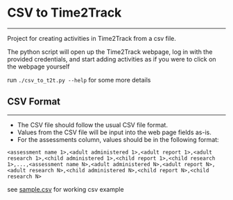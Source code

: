 # CSV to Time2Track
---

Project for creating activities in Time2Track from a csv file.

The python script will open up the Time2Track webpage, log in with
the provided credentials, and start adding activities as if you were
to click on the webpage yourself

run `./csv_to_t2t.py --help` for some more details

## CSV Format
---

- The CSV file should follow the usual CSV file format.
- Values from the CSV file will be input into the web page fields as-is.
- For the assessments column, values should be in the following format:

```
<assessment name 1>,<adult administered 1>,<adult report 1>,<adult research 1>,<child administered 1>,<child report 1>,<child research 1>,...,<assessment name N>,<adult administered N>,<adult report N>,<adult research N>,<child administered N>,<child report N>,<child research N>
```

see [sample.csv](./sample.csv) for working csv example
